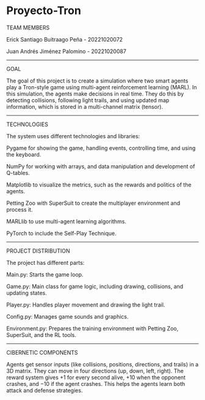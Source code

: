 # Proyecto-Tron
TEAM MEMBERS

Erick Santiago Buitraago Peña - 20221020072

Juan Andrés Jiménez Palomino - 20221020087


--------------------------------------------------------------------------------------------------------------------------------------------------------------
GOAL

The goal of this project is to create a simulation where two smart agents play a Tron-style game using multi-agent reinforcement learning (MARL). In this simulation, the agents make decisions in real time. They do this by detecting collisions, following light trails, and using updated map information, which is stored in a multi-channel matrix (tensor).

--------------------------------------------------------------------------------------------------------------------------------------------------------------
TECHNOLOGIES

The system uses different technologies and libraries:

Pygame for showing the game, handling events, controlling time, and using the keyboard.

NumPy for working with arrays, and data manipulation and development of Q-tables.

Matplotlib to visualize the metrics, such as the rewards and politics of the agents.

Petting Zoo with SuperSuit to create the multiplayer environment and process it.

MARLlib to use multi-agent learning algorithms.

PyTorch to include the Self-Play Technique.

--------------------------------------------------------------------------------------------------------------------------------------------------------------
PROJECT DISTRIBUTION

The project has different parts:

Main.py: Starts the game loop.

Game.py: Main class for game logic, including drawing, collisions, and updating states.

Player.py: Handles player movement and drawing the light trail.

Config.py: Manages game sounds and graphics.

Environment.py: Prepares the training environment with Petting Zoo, SuperSuit, and the RL tools.

--------------------------------------------------------------------------------------------------------------------------------------------------------------
CIBERNETIC COMPONENTS

Agents get sensor inputs (like collisions, positions, directions, and trails) in a 3D matrix.
They can move in four directions (up, down, left, right). 
The reward system gives +1 for every second alive, +10 when the opponent crashes, and −10 if the agent crashes. This helps the agents learn both attack and defense strategies.
